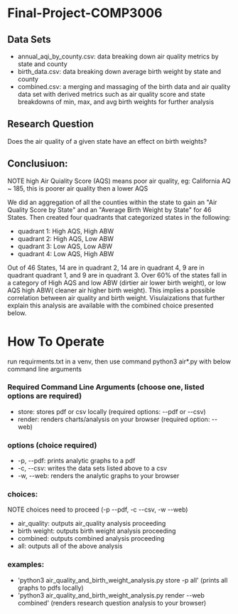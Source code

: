 # Final-Project-COMP3006

  ## Data Sets 
  - annual_aqi_by_county.csv: data breaking down air quality metrics by state and county
  - birth_data.csv: data breaking down average birth weight by state and county
  - combined.csv: a merging and massaging of the birth data and air quality data set with derived metrics such as air quality score 
  and state breakdowns of min, max, and avg birth weights for further analysis
  
  ## Research Question
  Does the air quality of a given state have an  effect on birth weights?
     
     
  ## Conclusiuon:
  NOTE high Air Quiality Score (AQS) means poor air quality, eg: California AQ ~ 185, this is poorer air quality then a lower AQS
  
  We did an aggregation of all the counties within the state to gain an "Air Quality Score by State" and an "Average Birth Weight by State" for 46 States. 
  Then created four quadrants that categorized states in the following: 
  
  - quadrant 1: High AQS, High ABW 
  - quadrant 2: High AQS, Low ABW
  - quadrant 3: Low AQS, Low ABW
  - quadrant 4: Low AQS, High ABW
  
  Out of 46 States,  14 are in quadrant 2, 14  are in quadrant 4, 9  are in quadrant quadrant 1, and 9 are in quadrant 3. 
  Over 60% of the states fall in a category of High AQS and low ABW (dirtier air lower birth weight), or low AQS high ABW( cleaner air higher birth weight).
  This  implies a possible correlation between air quality and birth weight. Visulaizations that further explain this analysis are available with the combined         choice presented below.
  
  # How To Operate
  run requirments.txt in a venv, then use command python3 air*.py with below command line arguments
  
  ### Required Command Line Arguments (choose one, listed options are required)
  - store:  stores pdf or csv locally (required options: --pdf or  --csv)
  - render: renders charts/analysis on your browser (required option: --web)
  
  ### options (choice required)
  - -p, --pdf:   prints analytic graphs to a pdf 
  - -c, --csv:  writes the data sets listed above to a csv
  - -w, --web:  renders the analytic graphs to your browser 
 
  ### choices:
  NOTE choices need to proceed (-p --pdf, -c --csv, -w --web)
  - air_quality:  outputs air_quality analysis proceeding  
  - birth weight: outputs birth weight analysis proceeding 
  - combined:     outputs combined analysis proceeding 
  - all:            outputs all of the above analysis 

  ### examples: 
  - 'python3 air_quality_and_birth_weight_analysis.py  store  -p  all'     (prints all graphs to pdfs locally)
  - 'python3 air_quality_and_birth_weight_analysis.py  render  --web  combined'  (renders research question analysis to your browser)
  



  
  

  
  
  
  
